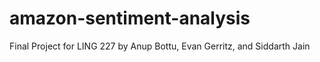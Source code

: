 # amazon-sentiment-analysis
Final Project for LING 227 by Anup Bottu, Evan Gerritz, and Siddarth Jain

